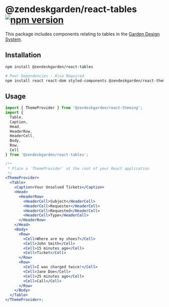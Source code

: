 # @zendeskgarden/react-tables [![npm version](https://flat.badgen.net/npm/v/@zendeskgarden/react-tables)](https://www.npmjs.com/package/@zendeskgarden/react-tables)

This package includes components relating to tables in the
[Garden Design System](https://zendeskgarden.github.io/).

## Installation

```sh
npm install @zendeskgarden/react-tables

# Peer Dependencies - Also Required
npm install react react-dom styled-components @zendeskgarden/react-theming
```

## Usage

```jsx
import { ThemeProvider } from '@zendeskgarden/react-theming';
import {
  Table,
  Caption,
  Head,
  HeaderRow,
  HeaderCell,
  Body,
  Row,
  Cell
} from '@zendeskgarden/react-tables';

/**
 * Place a `ThemeProvider` at the root of your React application
 */
<ThemeProvider>
  <Table>
    <Caption>Your Unsolved Tickets</Caption>
    <Head>
      <HeaderRow>
        <HeaderCell>Subject</HeaderCell>
        <HeaderCell>Requester</HeaderCell>
        <HeaderCell>Requested</HeaderCell>
        <HeaderCell>Type</HeaderCell>
      </HeaderRow>
    </Head>
    <Body>
      <Row>
        <Cell>Where are my shoes?</Cell>
        <Cell>John Smith</Cell>
        <Cell>15 minutes ago</Cell>
        <Cell>Ticket</Cell>
      </Row>
      <Row>
        <Cell>I was charged twice!</Cell>
        <Cell>Jane Doe</Cell>
        <Cell>25 minutes ago</Cell>
        <Cell>Call</Cell>
      </Row>
    </Body>
  </Table>
</ThemeProvider>;
```
